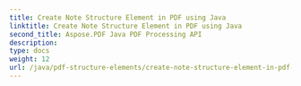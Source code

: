 ```yaml
---
title: Create Note Structure Element in PDF using Java
linktitle: Create Note Structure Element in PDF using Java
second_title: Aspose.PDF Java PDF Processing API
description: 
type: docs
weight: 12
url: /java/pdf-structure-elements/create-note-structure-element-in-pdf-using-java/
---
```

